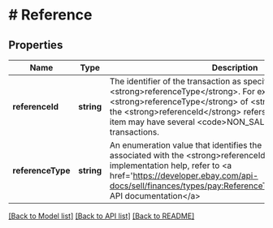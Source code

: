 # # Reference

## Properties

Name | Type | Description | Notes
------------ | ------------- | ------------- | -------------
**referenceId** | **string** | The identifier of the transaction as specified by the &lt;strong&gt;referenceType&lt;/strong&gt;. For example, with a &lt;strong&gt;referenceType&lt;/strong&gt; of &lt;strong&gt;item_id&lt;/strong&gt;, the &lt;strong&gt;referenceId&lt;/strong&gt; refers to a unique item. This item may have several &lt;code&gt;NON_SALE_CHARGE&lt;/code&gt; transactions. | [optional]
**referenceType** | **string** | An enumeration value that identifies the reference type associated with the &lt;strong&gt;referenceId&lt;/strong&gt;. For implementation help, refer to &lt;a href&#x3D;&#39;https://developer.ebay.com/api-docs/sell/finances/types/pay:ReferenceTypeEnum&#39;&gt;eBay API documentation&lt;/a&gt; | [optional]

[[Back to Model list]](../../README.md#models) [[Back to API list]](../../README.md#endpoints) [[Back to README]](../../README.md)
